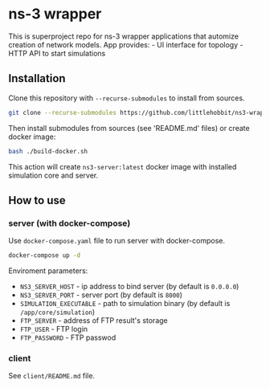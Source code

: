 # ns-3 wrapper
This is superproject repo for ns-3 wrapper applications that automize creation of network models. App provides:
    - UI interface for topology
    - HTTP API to start simulations

## Installation
Clone this repository with `--recurse-submodules` to install from sources.

```bash
git clone --recurse-submodules https://github.com/littlehobbit/ns3-wrapper.git 
```

Then install submodules from sources (see 'README.md' files) or create docker image:
```bash
bash ./build-docker.sh
```
This action will create `ns3-server:latest` docker image with installed simulation core and server.

## How to use
### server (with docker-compose)
Use `docker-compose.yaml` file to run server with docker-compose.
```bash
docker-compose up -d
```

Enviroment parameters:
- `NS3_SERVER_HOST` - ip address to bind server (by default is `0.0.0.0`)
- `NS3_SERVER_PORT` - server port (by default is `8000`)
- `SIMULATION_EXECUTABLE` - path to simulation binary (by default is `/app/core/simulation`)
- `FTP_SERVER` - address of FTP result's storage
- `FTP_USER` - FTP login
- `FTP_PASSWORD` - FTP passwod

### client
See `client/README.md` file.